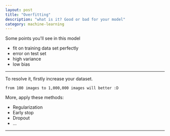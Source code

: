 ```yaml
---
layout: post
title: "Overfitting"
description: "what is it? Good or bad for your model"
category: machine-learning
---
```


Some points you'll see in this model

- fit on training data set perfectly
- error on test set
- high variance
- low bias

* * *

To resolve it, firstly increase your dataset.

```
from 100 images to 1,000,000 images will better :D
```

More, apply these methods:
- Regularization 
- Early stop
- Dropout
- ...

* * *